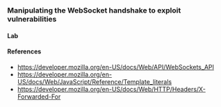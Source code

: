 ### Manipulating the WebSocket handshake to exploit vulnerabilities
#### Lab
#### References
+ https://developer.mozilla.org/en-US/docs/Web/API/WebSockets_API
+ https://developer.mozilla.org/en-US/docs/Web/JavaScript/Reference/Template_literals
+ https://developer.mozilla.org/en-US/docs/Web/HTTP/Headers/X-Forwarded-For
